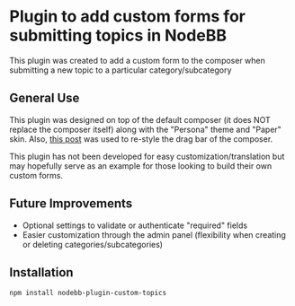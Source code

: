 # Plugin to add custom forms for submitting topics in NodeBB

This plugin was created to add a custom form to the composer when submitting a new topic to a particular category/subcategory

## General Use

This plugin was designed on top of the default composer (it does NOT replace the composer itself) along with the "Persona" theme and "Paper" skin. Also, [this post](https://community.nodebb.org/topic/7830/nodebb-composer-drag-bar-simple-css-tweak/15) was used to re-style the drag bar of the composer.

This plugin has not been developed for easy customization/translation but may hopefully serve as an example for those looking to build their own custom forms.

## Future Improvements

- Optional settings to validate or authenticate "required" fields
- Easier customization through the admin panel (flexibility when creating or deleting categories/subcategories)

## Installation

    npm install nodebb-plugin-custom-topics